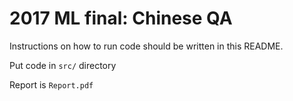 # 2017 ML final: Chinese QA
Instructions on how to run code should be written in this README.

Put code in `src/` directory

Report is `Report.pdf`

